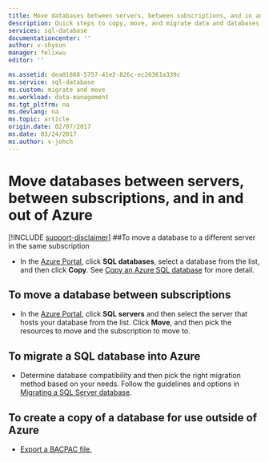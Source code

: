 ```yaml
---
title: Move databases between servers, between subscriptions, and in and out of Azure.
description: Quick steps to copy, move, and migrate data and databases in Azure SQL Database.
services: sql-database
documentationcenter: ''
author: v-shysun
manager: felixwu
editor: ''

ms.assetid: dea01868-5757-41e2-826c-ec26361a339c
ms.service: sql-database
ms.custom: migrate and move
ms.workload: data-management
ms.tgt_pltfrm: na
ms.devlang: na
ms.topic: article
origin.date: 02/07/2017
ms.date: 03/24/2017
ms.author: v-johch
---
```


# Move databases between servers, between subscriptions, and in and out of Azure

[!INCLUDE [support-disclaimer](../../includes/support-disclaimer.md)]
##To move a database to a different server in the same subscription
- In the [Azure Portal](https://portal.azure.cn), click **SQL databases**, select a database from the list, and then click **Copy**. See [Copy an Azure SQL database](./sql-database-copy.md) for more detail.

## To move a database between subscriptions
- In the [Azure Portal](https://portal.azure.cn), click **SQL servers** and then select the server that hosts your database from the list. Click **Move**, and then pick the resources to move and the subscription to move to.

## To migrate a SQL database into Azure
- Determine database compatibility and then pick the right migration method based on your needs. Follow the guidelines and options in [Migrating a SQL Server database](./sql-database-cloud-migrate.md).

## To create a copy of a database for use outside of Azure
- [Export a BACPAC file.](./sql-database-export.md)